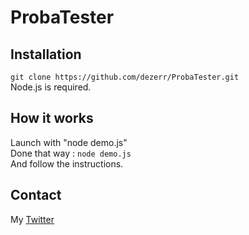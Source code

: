 # ProbaTester

## Installation

`git clone https://github.com/dezerr/ProbaTester.git`
<br>Node.js is required.

## How it works
Launch with "node demo.js"<br>
Done that way :
`node demo.js`<br>
And follow the instructions.

## Contact
My [Twitter](https://twitter.com/dezerr_)
